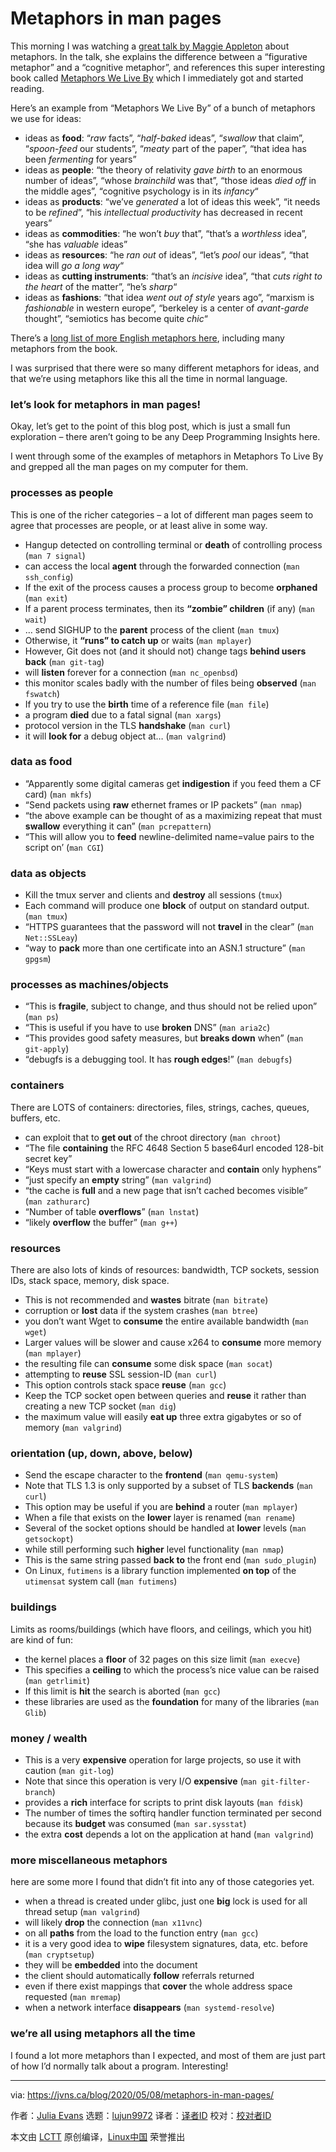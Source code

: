 [#]: collector: (lujun9972)
[#]: translator: ( )
[#]: reviewer: ( )
[#]: publisher: ( )
[#]: url: ( )
[#]: subject: (Metaphors in man pages)
[#]: via: (https://jvns.ca/blog/2020/05/08/metaphors-in-man-pages/)
[#]: author: (Julia Evans https://jvns.ca/)

Metaphors in man pages
======

This morning I was watching a [great talk by Maggie Appleton][1] about metaphors. In the talk, she explains the difference between a “figurative metaphor” and a “cognitive metaphor”, and references this super interesting book called [Metaphors We Live By][2] which I immediately got and started reading.

Here’s an example from “Metaphors We Live By” of a bunch of metaphors we use for ideas:

  * ideas as **food**: “_raw_ facts”, “_half-baked_ ideas”, “_swallow_ that claim”, “_spoon-feed_ our students”, “_meaty_ part of the paper”, “that idea has been _fermenting_ for years”
  * ideas as **people**: “the theory of relativity _gave birth_ to an enormous number of ideas”, “whose _brainchild_ was that”, “those ideas _died off_ in the middle ages”, “cognitive psychology is in its _infancy_“
  * ideas as **products**: “we’ve _generated_ a lot of ideas this week”, “it needs to be _refined_”, “his _intellectual productivity_ has decreased in recent years”
  * ideas as **commodities**: “he won’t _buy_ that”, “that’s a _worthless_ idea”, “she has _valuable_ ideas”
  * ideas as **resources**: “he _ran out_ of ideas”, “let’s _pool_ our ideas”, “that idea will _go a long way_“
  * ideas as **cutting instruments**: “that’s an _incisive_ idea”, “that _cuts right to the heart_ of the matter”, “he’s _sharp_“
  * ideas as **fashions**: “that idea _went out of style_ years ago”, “marxism is _fashionable_ in western europe”, “berkeley is a center of _avant-garde_ thought”, “semiotics has become quite _chic_“



There’s a [long list of more English metaphors here][3], including many metaphors from the book.

I was surprised that there were so many different metaphors for ideas, and that we’re using metaphors like this all the time in normal language.

### let’s look for metaphors in man pages!

Okay, let’s get to the point of this blog post, which is just a small fun exploration – there aren’t going to be any Deep Programming Insights here.

I went through some of the examples of metaphors in Metaphors To Live By and grepped all the man pages on my computer for them.

### processes as people

This is one of the richer categories – a lot of different man pages seem to agree that processes are people, or at least alive in some way.

  * Hangup detected on controlling terminal or **death** of controlling process (`man 7 signal`)
  * can access the local **agent** through the forwarded connection (`man ssh_config`)
  * If the exit of the process causes a process group to become **orphaned** (`man exit`)
  * If a parent process terminates, then its **“zombie” children** (if any) (`man wait`)
  * … send SIGHUP to the **parent** process of the client (`man tmux`)
  * Otherwise, it **“runs” to catch up** or waits (`man mplayer`)
  * However, Git does not (and it should not) change tags **behind users back** (`man git-tag`)
  * will **listen** forever for a connection (`man nc_openbsd`)
  * this monitor scales badly with the number of files being **observed** (`man fswatch`)
  * If you try to use the **birth** time of a reference file (`man file`)
  * a program **died** due to a fatal signal (`man xargs`)
  * protocol version in the TLS **handshake** (`man curl`)
  * it will **look for** a debug object at… (`man valgrind`)



### data as food

  * “Apparently some digital cameras get **indigestion** if you feed them a CF card) (`man mkfs`)
  * “Send packets using **raw** ethernet frames or IP packets” (`man nmap`)
  * “the above example can be thought of as a maximizing repeat that must **swallow** everything it can” (`man pcrepattern`)
  * “This will allow you to **feed** newline-delimited name=value pairs to the script on’ (`man CGI`)



### data as objects

  * Kill the tmux server and clients and **destroy** all sessions (`tmux`)
  * Each command will produce one **block** of output on standard output. (`man tmux`)
  * “HTTPS guarantees that the password will not **travel** in the clear” (`man Net::SSLeay`)
  * “way to **pack** more than one certificate into an ASN.1 structure” (`man gpgsm`)



### processes as machines/objects

  * “This is **fragile**, subject to change, and thus should not be relied upon” (`man ps`)
  * “This is useful if you have to use **broken** DNS” (`man aria2c`)
  * “This provides good safety measures, but **breaks down** when” (`man git-apply`)
  * “debugfs is a debugging tool. It has **rough edges**!” (`man debugfs`)



### containers

There are LOTS of containers: directories, files, strings, caches, queues, buffers, etc.

  * can exploit that to **get out** of the chroot directory (`man chroot`)
  * “The file **containing** the RFC 4648 Section 5 base64url encoded 128-bit secret key”
  * “Keys must start with a lowercase character and **contain** only hyphens”
  * “just specify an **empty** string” (`man valgrind`)
  * “the cache is **full** and a new page that isn’t cached becomes visible” (`man zathurarc`)
  * “Number of table **overflows**” (`man lnstat`)
  * “likely **overflow** the buffer” (`man g++`)



### resources

There are also lots of kinds of resources: bandwidth, TCP sockets, session IDs, stack space, memory, disk space.

  * This is not recommended and **wastes** bitrate (`man bitrate`)
  * corruption or **lost** data if the system crashes (`man btree`)
  * you don’t want Wget to **consume** the entire available bandwidth (`man wget`)
  * Larger values will be slower and cause x264 to **consume** more memory (`man mplayer`)
  * the resulting file can **consume** some disk space (`man socat`)
  * attempting to **reuse** SSL session-ID (`man curl`)
  * This option controls stack space **reuse** (`man gcc`)
  * Keep the TCP socket open between queries and **reuse** it rather than creating a new TCP socket (`man dig`)
  * the maximum value will easily **eat up** three extra gigabytes or so of memory (`man valgrind`)



### orientation (up, down, above, below)

  * Send the escape character to the **frontend** (`man qemu-system`)
  * Note that TLS 1.3 is only supported by a subset of TLS **backends** (`man curl`)
  * This option may be useful if you are **behind** a router (`man mplayer`)
  * When a file that exists on the **lower** layer is renamed (`man rename`)
  * Several of the socket options should be handled at **lower** levels (`man getsockopt`)
  * while still performing such **higher** level functionality (`man nmap`)
  * This is the same string passed **back to** the front end (`man sudo_plugin`)
  * On Linux, `futimens` is a library function implemented **on top** of the `utimensat` system call (`man futimens`)



### buildings

Limits as rooms/buildings (which have floors, and ceilings, which you hit) are kind of fun:

  * the kernel places a **floor** of 32 pages on this size limit (`man execve`)
  * This specifies a **ceiling** to which the process’s nice value can be raised (`man getrlimit`)
  * If this limit is **hit** the search is aborted (`man gcc`)
  * these libraries are used as the **foundation** for many of the libraries (`man Glib`)



### money / wealth

  * This is a very **expensive** operation for large projects, so use it with caution (`man git-log`)
  * Note that since this operation is very I/O **expensive** (`man git-filter-branch`)
  * provides a **rich** interface for scripts to print disk layouts (`man fdisk`)
  * The number of times the softirq handler function terminated per second because its **budget** was consumed (`man sar.sysstat`)
  * the extra **cost** depends a lot on the application at hand (`man valgrind`)



### more miscellaneous metaphors

here are some more I found that didn’t fit into any of those categories yet.

  * when a thread is created under glibc, just one **big** lock is used for all thread setup (`man valgrind`)
  * will likely **drop** the connection (`man x11vnc`)
  * on all **paths** from the load to the function entry (`man gcc`)
  * it is a very good idea to **wipe** filesystem signatures, data, etc. before (`man cryptsetup`)
  * they will be **embedded** into the document
  * the client should automatically **follow** referrals returned
  * even if there exist mappings that **cover** the whole address space requested (`man mremap`)
  * when a network interface **disappears** (`man systemd-resolve`)



### we’re all using metaphors all the time

I found a lot more metaphors than I expected, and most of them are just part of how I’d normally talk about a program. Interesting!

--------------------------------------------------------------------------------

via: https://jvns.ca/blog/2020/05/08/metaphors-in-man-pages/

作者：[Julia Evans][a]
选题：[lujun9972][b]
译者：[译者ID](https://github.com/译者ID)
校对：[校对者ID](https://github.com/校对者ID)

本文由 [LCTT](https://github.com/LCTT/TranslateProject) 原创编译，[Linux中国](https://linux.cn/) 荣誉推出

[a]: https://jvns.ca/
[b]: https://github.com/lujun9972
[1]: https://www.youtube.com/watch?v=K8MF3aDg-bM&feature=youtu.be&t=14991
[2]: https://www.goodreads.com/book/show/34459.Metaphors_We_Live_By
[3]: https://metaphor.icsi.berkeley.edu/pub/en/index.php/Category:Metaphor
